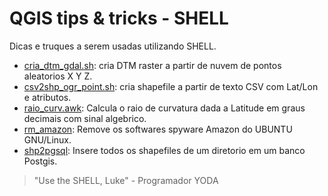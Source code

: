 # QGIS tips & tricks - SHELL
Dicas e truques a serem usadas utilizando SHELL.

* [cria_dtm_gdal.sh](https://github.com/kylefelipe/qgis-tips-tricks/blob/master/shell/cria_dtm_gdal.sh): cria DTM raster a partir de nuvem de pontos aleatorios X Y Z.
* [csv2shp_ogr_point.sh](https://github.com/kylefelipe/qgis-tips-tricks/blob/master/shell/csv2shp_ogr_point.sh): cria shapefile a partir de texto CSV com Lat/Lon e atributos.
* [raio_curv.awk](https://github.com/kylefelipe/qgis-tips-tricks/blob/master/shell/raio_curv.awk): Calcula o raio de curvatura dada a Latitude em graus decimais com sinal algebrico.
* [rm_amazon](https://github.com/kylefelipe/qgis-tips-tricks/blob/master/shell/rm_amazon.sh): Remove os softwares spyware Amazon do UBUNTU  GNU/Linux.
* [shp2pgsql](https://github.com/kylefelipe/qgis-tips-tricks/blob/master/shell/shp2pgsql.md): Insere todos os shapefiles de um diretorio em um banco Postgis.

> "Use the SHELL, Luke" - Programador YODA

